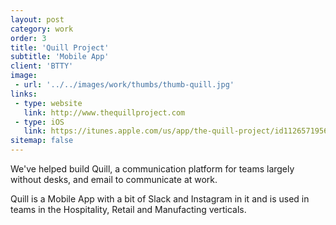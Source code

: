 ```yaml
---
layout: post
category: work
order: 3
title: 'Quill Project'
subtitle: 'Mobile App'
client: 'BTTY'
image:
 - url: '../../images/work/thumbs/thumb-quill.jpg'
links:
 - type: website
   link: http://www.thequillproject.com
 - type: iOS
   link: https://itunes.apple.com/us/app/the-quill-project/id1126571956
sitemap: false
---
```


We've helped build Quill, a communication platform for teams largely without desks, and email to communicate at work.

Quill is a Mobile App with a bit of Slack and Instagram in it and is used in teams in the Hospitality, Retail and Manufacting verticals.
